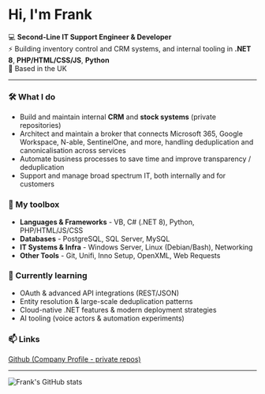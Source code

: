 # Hi, I'm Frank

💻 **Second-Line IT Support Engineer & Developer**    
⚡ Building inventory control and CRM systems, and internal tooling in **.NET 8**, **PHP/HTML/CSS/JS**, **Python**    
📍 Based in the UK  

---

### 🛠️ What I do
- Build and maintain internal **CRM** and **stock systems** (private repositories)
- Architect and maintain a broker that connects Microsoft 365, Google Workspace, N-able, SentinelOne, and more, handling deduplication and canonicalisation across services  
- Automate business processes to save time and improve transparency / deduplication
- Support and manage broad spectrum IT, both internally and for customers

### 🧰 My toolbox
- **Languages & Frameworks** - VB, C# (.NET 8), Python, PHP/HTML/JS/CSS
- **Databases** - PostgreSQL, SQL Server, MySQL  
- **IT Systems & Infra** - Windows Server, Linux (Debian/Bash), Networking  
- **Other Tools** - Git, Unifi, Inno Setup, OpenXML, Web Requests

### 🌱 Currently learning
- OAuth & advanced API integrations (REST/JSON)  
- Entity resolution & large-scale deduplication patterns  
- Cloud-native .NET features & modern deployment strategies  
- AI tooling (voice actors & automation experiments)

### 📫 Links
[Github (Company Profile - private repos)](https://github.com/idata-frank)


---

![Frank's GitHub stats](https://github-readme-stats.vercel.app/api?username=stomper0&show_icons=true&theme=tokyonight)
